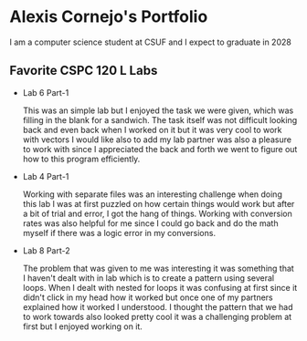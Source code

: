 # Alexis Cornejo's Portfolio

I am a computer science student at CSUF and I expect to graduate in 2028

## Favorite CSPC 120 L Labs 
* Lab 6 Part-1 

    This was an simple lab but I enjoyed the task we were given, which was filling in the blank for a sandwich. The task itself was not difficult looking back and even back when I worked on it but it was very cool to work with vectors I would like also to add my lab partner was also a pleasure to work with since I appreciated the back and forth we went to figure out how to this program efficiently.

* Lab 4 Part-1 

    Working with separate files was an interesting challenge when doing this lab I was at first puzzled on how certain things would work but after a bit of trial and error, I got the hang of things. Working with conversion rates was also helpful for me since I could go back and do the math myself if there was a logic error in my conversions.


* Lab 8 Part-2 

    The problem that was given to me was interesting it was something that I haven't dealt with in lab which is to create a pattern using several loops. When I dealt with nested for loops it was confusing at first since it didn't click in my head how it worked but once one of my partners explained how it worked I understood. I thought the pattern that we had to work towards also looked pretty cool it was a challenging problem at first but I enjoyed working on it.
